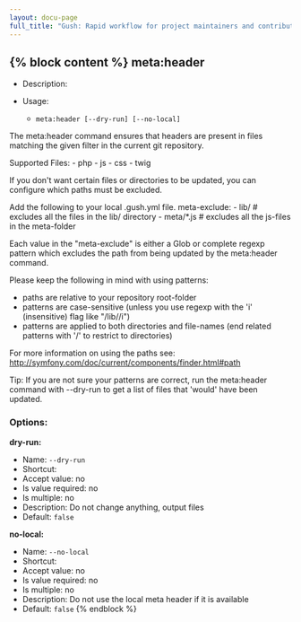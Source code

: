 ```yaml
---
layout: docu-page
full_title: "Gush: Rapid workflow for project maintainers and contributors"
---
```

{% block content %}
meta:header
-----------

* Description: <none>
* Usage:

  * `meta:header [--dry-run] [--no-local]`

The <info>meta:header</info> command ensures that headers are present
in files matching the given filter in the current git repository.

Supported Files:
    - php
    - js
    - css
    - twig

If you don't want certain files or directories to be updated,
you can configure which paths must be excluded.

Add the following to your local <comment>.gush.yml</comment> file.
<comment>
meta-exclude:
    - lib/      # excludes all the files in the lib/ directory
    - meta/*.js # excludes all the js-files in the meta-folder
</comment>

Each value in the "meta-exclude" is either a Glob or complete regexp pattern
which excludes the path from being updated by the meta:header command.

Please keep the following in mind with using patterns:

- paths are relative to your repository root-folder
- patterns are case-sensitive (unless you use regexp with the 'i' (insensitive) flag like "/lib\//i")
- patterns are applied to both directories and file-names (end related patterns with '/' to restrict to directories)

For more information on using the paths see: http://symfony.com/doc/current/components/finder.html#path

<info>Tip:</info> If you are not sure your patterns are correct, run the meta:header command with
<comment>--dry-run</comment> to get a list of files that 'would' have been updated.


### Options:

**dry-run:**

* Name: `--dry-run`
* Shortcut: <none>
* Accept value: no
* Is value required: no
* Is multiple: no
* Description: Do not change anything, output files
* Default: `false`

**no-local:**

* Name: `--no-local`
* Shortcut: <none>
* Accept value: no
* Is value required: no
* Is multiple: no
* Description: Do not use the local meta header if it is available
* Default: `false`
{% endblock %}